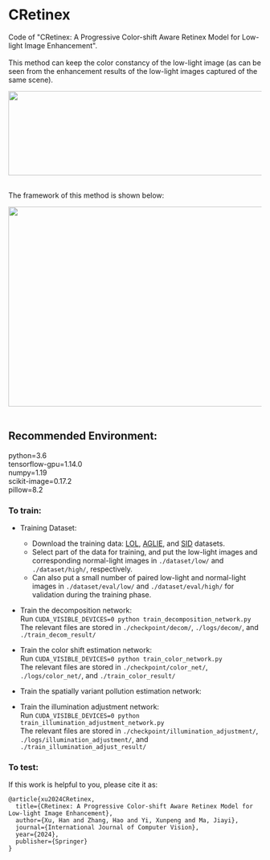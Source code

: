 # CRetinex
Code of "CRetinex: A Progressive Color-shift Aware Retinex Model for Low-light Image Enhancement".<br><br>
This method can keep the color constancy of the low-light image (as can be seen from the enhancement results of the low-light images captured of the same scene).
<div align=center><img src="https://github.com/hanna-xu/others/blob/master/images/CRetinex_ex.png" width="870" height="168"/></div>
<br>

The framework of this method is shown below:
<div align=center><img src="https://github.com/hanna-xu/others/blob/master/images/CRetinex_framework.png" width="995" height="398"/></div>
<br>


## Recommended Environment:
python=3.6<br>
tensorflow-gpu=1.14.0<br>
numpy=1.19<br>
scikit-image=0.17.2<br>
pillow=8.2<br>

### To train:
* Training Dataset:
  *  Download the training data: [LOL](https://daooshee.github.io/BMVC2018website/), [AGLIE](https://phi-ai.buaa.edu.cn/project/AgLLNet/index.htm), and [SID](https://github.com/cchen156/Learning-to-See-in-the-Dark) datasets.
  * Select part of the data for training, and put the low-light images and corresponding normal-light images in `./dataset/low/` and `./dataset/high/`, respectively.
  * Can also put a small number of paired low-light and normal-light images in `./dataset/eval/low/` and `./dataset/eval/high/` for validation during the training phase.

* Train the decomposition network:<br>
  Run ```CUDA_VISIBLE_DEVICES=0 python train_decomposition_network.py```<br>
  The relevant files are stored in `./checkpoint/decom/`, `./logs/decom/`, and `./train_decom_result/`

* Train the color shift estimation network:<br>
  Run ```CUDA_VISIBLE_DEVICES=0 python train_color_network.py```<br>
  The relevant files are stored in `./checkpoint/color_net/`, `./logs/color_net/`, and `./train_color_result/`
* Train the spatially variant pollution estimation network:<br>

* Train the illumination adjustment network:<br>
  Run ```CUDA_VISIBLE_DEVICES=0 python train_illumination_adjustment_network.py```<br>
  The relevant files are stored in `./checkpoint/illumination_adjustment/`, `./logs/illumination_adjustment/`, and `./train_illumination_adjust_result/`

### To test:

If this work is helpful to you, please cite it as:
```
@article{xu2024CRetinex,
  title={CRetinex: A Progressive Color-shift Aware Retinex Model for Low-light Image Enhancement},
  author={Xu, Han and Zhang, Hao and Yi, Xunpeng and Ma, Jiayi},
  journal={International Journal of Computer Vision},
  year={2024},
  publisher={Springer}
}
```
